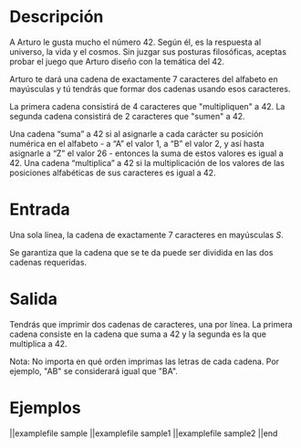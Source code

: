 # Descripción

A Arturo le gusta mucho el número 42. Según él, es la respuesta al universo, la vida y el cosmos. Sin juzgar sus posturas filosóficas, aceptas probar el juego que Arturo diseño con la temática del 42.

Arturo te dará una cadena de exactamente 7 caracteres del alfabeto en mayúsculas y tú tendrás que formar dos cadenas usando esos caracteres.

La primera cadena consistirá de 4 caracteres que "multipliquen" a 42. La segunda cadena consistirá de 2 caracteres que "sumen" a 42.

Una cadena “suma” a 42 si al asignarle a cada carácter su posición numérica en el alfabeto - a “A” el valor 1, a “B” el valor 2, y así hasta asignarle a “Z” el valor 26 - entonces la suma de estos valores es igual a 42. Una cadena “multiplica” a 42 si la multiplicación de los valores de las posiciones alfabéticas de sus caracteres es igual a 42.

# Entrada

Una sola línea, la cadena de exactamente 7 caracteres en mayúsculas $S$.

Se garantiza que la cadena que se te da puede ser dividida en las dos cadenas requeridas.

# Salida

Tendrás que imprimir dos cadenas de caracteres, una por línea. La primera cadena consiste en la cadena que suma a 42 y la segunda es la que multiplica a 42.

Nota: No importa en qué orden imprimas las letras de cada cadena. Por ejemplo, "AB" se considerará igual que "BA".

# Ejemplos

||examplefile
sample
||examplefile
sample1
||examplefile
sample2
||end
